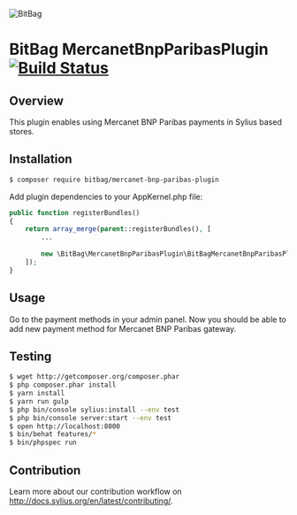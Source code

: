 ![BitBag](https://bitbag.pl/static/bitbag-logo.png)


# BitBag MercanetBnpParibasPlugin [![Build Status](https://travis-ci.org/bitbag-commerce/ShippingExportPlugin.svg?branch=master)](https://travis-ci.org/bitbag-commerce/ShippingExportPlugin)

## Overview

This plugin enables using Mercanet BNP Paribas payments in Sylius based stores.  

## Installation
```bash
$ composer require bitbag/mercanet-bnp-paribas-plugin
```
    
Add plugin dependencies to your AppKernel.php file:
```php
public function registerBundles()
{
    return array_merge(parent::registerBundles(), [
        ...
        
        new \BitBag\MercanetBnpParibasPlugin\BitBagMercanetBnpParibasPlugin(),
    ]);
}
```

## Usage

Go to the payment methods in your admin panel. Now you should be able to add new payment method for Mercanet BNP Paribas gateway.

## Testing
```bash
$ wget http://getcomposer.org/composer.phar
$ php composer.phar install
$ yarn install
$ yarn run gulp
$ php bin/console sylius:install --env test
$ php bin/console server:start --env test
$ open http://localhost:8000
$ bin/behat features/*
$ bin/phpspec run
```

## Contribution

Learn more about our contribution workflow on http://docs.sylius.org/en/latest/contributing/.